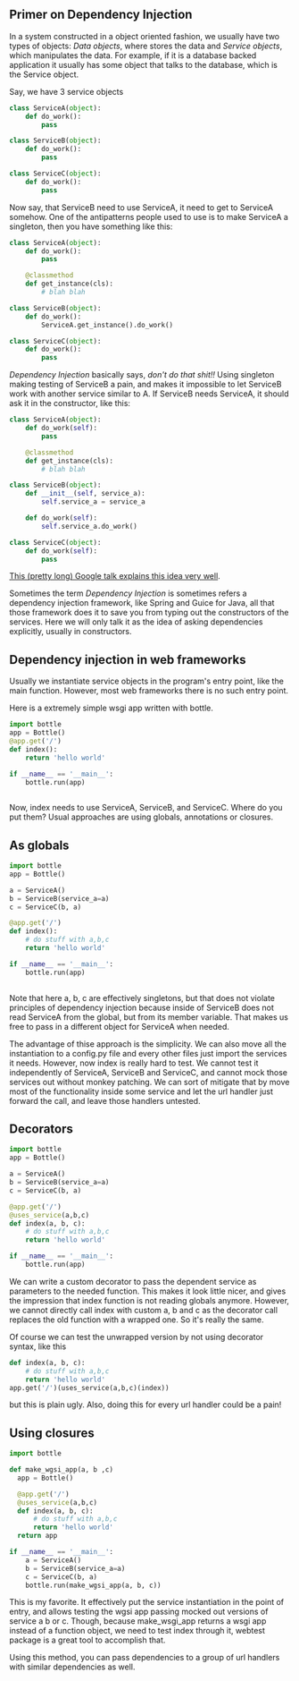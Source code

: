 <!--
layout: post
title:  "Dependency Injection in Bottle/Flask (Python)"
date:   2016-04-02
tags: python xml ats
categories: python
-->

Primer on Dependency Injection
------------------------------

In a system constructed in a object oriented fashion, we usually
have two types of objects: _Data objects_, where
stores the data and _Service objects_, which manipulates the data. For example,
if it is a database backed application it usually has some
object that talks to the database, which is the Service object.

Say, we have 3 service objects
```python
class ServiceA(object):
    def do_work():
        pass

class ServiceB(object):
    def do_work():
        pass

class ServiceC(object):
    def do_work():
        pass
```

Now say, that ServiceB need to use ServiceA, it need to get to ServiceA somehow.
One of the antipatterns people used to use is to make ServiceA a singleton,
then you have something like this:

```python
class ServiceA(object):
    def do_work():
        pass

    @classmethod
    def get_instance(cls):
        # blah blah

class ServiceB(object):
    def do_work():
        ServiceA.get_instance().do_work()

class ServiceC(object):
    def do_work():
        pass
```

_Dependency Injection_ basically says, _don't do that shit!!_ Using singleton
making testing of ServiceB a pain, and makes it impossible to let ServiceB
work with another service similar to A. If ServiceB needs ServiceA, it should
ask it in the constructor, like this:
```python
class ServiceA(object):
    def do_work(self):
        pass

    @classmethod
    def get_instance(cls):
        # blah blah

class ServiceB(object):
    def __init__(self, service_a):
        self.service_a = service_a

    def do_work(self):
        self.service_a.do_work()

class ServiceC(object):
    def do_work(self):
        pass
```

[This (pretty long) Google talk explains this idea very well](https://www.youtube.com/watch?v=-FRm3VPhseI).

Sometimes the term *Dependency Injection* is sometimes refers a dependency injection
framework, like Spring and Guice for Java, all that those framework does it to
save you from typing out the constructors of the services. Here we will only talk
it as the idea of asking dependencies explicitly, usually in constructors.

Dependency injection in web frameworks
--------------------------------------

Usually we instantiate service objects in the program's entry point,
like the main function. However, most web frameworks there is no such
entry point.

Here is a extremely simple wsgi app written with bottle.


```python
import bottle
app = Bottle()
@app.get('/')
def index():
    return 'hello world'

if __name__ == '__main__':
    bottle.run(app)
    
```

Now, index needs to use ServiceA, ServiceB, and ServiceC. Where do you put them?
Usual approaches are using globals, annotations or closures.

As globals
----------
```python
import bottle
app = Bottle()

a = ServiceA()
b = ServiceB(service_a=a)
c = ServiceC(b, a)

@app.get('/')
def index():
    # do stuff with a,b,c
    return 'hello world'

if __name__ == '__main__':
    bottle.run(app)
    
```

Note that here a, b, c are effectively singletons, but that does not
violate principles of dependency injection because inside of ServiceB does not
read ServiceA from the global, but from its member variable. That makes
us free to pass in a different object for ServiceA when needed.

The advantage of thise approach is the simplicity. We can also move all the
instantiation to a config.py file and every other files just import
the services it needs.
However, now index is really hard to test. We cannot test it independently of
ServiceA, ServiceB and ServiceC, and cannot mock those services out without
monkey patching. We can sort of mitigate that by move most of the functionality
inside some service and let the url handler just forward the call, and leave
those handlers untested.

Decorators
----------

```python
import bottle
app = Bottle()

a = ServiceA()
b = ServiceB(service_a=a)
c = ServiceC(b, a)

@app.get('/')
@uses_service(a,b,c)
def index(a, b, c):
    # do stuff with a,b,c
    return 'hello world'

if __name__ == '__main__':
    bottle.run(app)
```

We can write a custom decorator to pass the dependent service as parameters to 
the needed function.
This makes it look little nicer, and gives the impression that index function is not reading
globals anymore. However, we cannot directly call index with custom a, b and
c as the decorator call replaces the old function with a wrapped one. So it's really
the same.

Of course we can test the unwrapped version by not using decorator syntax,
like this

```python
def index(a, b, c):
    # do stuff with a,b,c
    return 'hello world'
app.get('/')(uses_service(a,b,c)(index))
```

but this is plain ugly. Also, doing this for every url handler could be a pain!

Using closures
--------------
```python
import bottle

def make_wgsi_app(a, b ,c)
  app = Bottle()

  @app.get('/')
  @uses_service(a,b,c)
  def index(a, b, c):
      # do stuff with a,b,c
      return 'hello world'
  return app

if __name__ == '__main__':
    a = ServiceA()
    b = ServiceB(service_a=a)
    c = ServiceC(b, a)
    bottle.run(make_wgsi_app(a, b, c))

```

This is my favorite. It effectively put the service instantiation in the point
of entry, and allows testing the wgsi app passing mocked out versions of
service a b or c. Though, because make_wsgi_app returns a wsgi app instead of
a function object, we need to test index through it, webtest package is a
great tool to accomplish that.

Using this method, you can pass dependencies to a group of url handlers
with similar dependencies as well.
